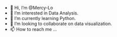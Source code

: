 - 👋 Hi, I’m @Mercy-Lo
- 👀 I’m interested in Data Analysis. 
- 🌱 I’m currently learning Python. 
- 💞️ I’m looking to collaborate on data visualization. 
- 📫 How to reach me ...

<!---
Mercy-Lo/Mercy-Lo is a ✨ special ✨ repository because its `README.md` (this file) appears on your GitHub profile.
You can click the Preview link to take a look at your changes.
--->
